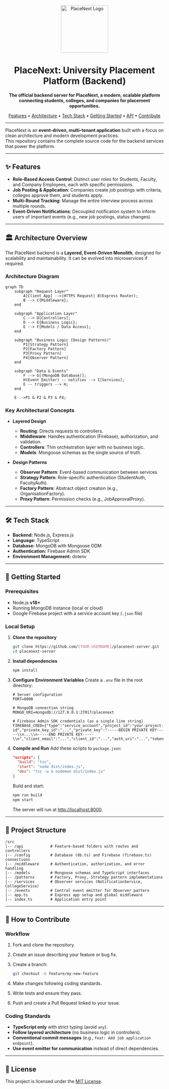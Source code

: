 
<div align="center">
  <img src="https://path-to-your-logo.png" alt="PlaceNext Logo" width="150"/>
  <h1>PlaceNext: University Placement Platform (Backend)</h1>
  <p><strong>The official backend server for PlaceNext, a modern, scalable platform connecting students, colleges, and companies for placement opportunities.</strong></p>
  <p>
    <a href="#-features">Features</a> •
    <a href="#-architecture-overview">Architecture</a> •
    <a href="#-tech-stack">Tech Stack</a> •
    <a href="#-getting-started">Getting Started</a> •
    <a href="#-api-documentation">API</a> •
    <a href="#-how-to-contribute">Contribute</a>
  </p>
</div>

---

PlaceNext is an **event-driven, multi-tenant application** built with a focus on clean architecture and modern development practices.  
This repository contains the complete source code for the backend services that power the platform.

---

## ✨ Features

- **Role-Based Access Control**: Distinct user roles for Students, Faculty, and Company Employees, each with specific permissions.  
- **Job Posting & Application**: Companies create job postings with criteria, colleges approve them, and students apply.  
- **Multi-Round Tracking**: Manage the entire interview process across multiple rounds.  
- **Event-Driven Notifications**: Decoupled notification system to inform users of important events (e.g., new job postings, status changes).  

---

## 🏛️ Architecture Overview

The PlaceNext backend is a **Layered, Event-Driven Monolith**, designed for scalability and maintainability. It can be evolved into microservices if required.

### Architecture Diagram
```mermaid
graph TD
    subgraph "Request Layer"
        A[Client App] -->|HTTPS Request| B(Express Router);
        B --> C{Middleware};
    end

    subgraph "Application Layer"
        C --> D[Controllers];
        D --> E{Business Logic};
        E --> F[Models / Data Access];
    end

    subgraph "Business Logic (Design Patterns)"
        P1[Strategy Pattern]
        P2[Factory Pattern]
        P3[Proxy Pattern]
        P4[Observer Pattern]
    end

    subgraph "Data & Events"
        F --> G[(MongoDB Database)];
        H(Event Emitter) -- notifies --> I[Services];
        E -- triggers --> H;
    end

    E-.->P1 & P2 & P3 & P4;
````

### Key Architectural Concepts

* **Layered Design**

  * **Routing**: Directs requests to controllers.
  * **Middleware**: Handles authentication (Firebase), authorization, and validation.
  * **Controllers**: Thin orchestration layer with no business logic.
  * **Models**: Mongoose schemas as the single source of truth.
* **Design Patterns**

  * **Observer Pattern**: Event-based communication between services.
  * **Strategy Pattern**: Role-specific authentication (StudentAuth, FacultyAuth).
  * **Factory Pattern**: Abstract object creation (e.g., OrganisationFactory).
  * **Proxy Pattern**: Permission checks (e.g., JobApprovalProxy).

---

## 🛠️ Tech Stack

* **Backend:** Node.js, Express.js
* **Language:** TypeScript
* **Database:** MongoDB with Mongoose ODM
* **Authentication:** Firebase Admin SDK
* **Environment Management:** dotenv

---

## 🚀 Getting Started

### Prerequisites

* Node.js **v18+**
* Running MongoDB instance (local or cloud)
* Google Firebase project with a service account key (`.json` file)

### Local Setup

1. **Clone the repository**

   ```bash
   git clone https://github.com/[YOUR-USERNAME]/placenext-server.git
   cd placenext-server
   ```

2. **Install dependencies**

   ```bash
   npm install
   ```

3. **Configure Environment Variables**
   Create a `.env` file in the root directory:

   ```env
   # Server configuration
   PORT=8000

   # MongoDB connection string
   MONGO_URI=mongodb://127.0.0.1:27017/placenext

   # Firebase Admin SDK credentials (as a single line string)
   FIREBASE_CRED={"type":"service_account","project_id":"your-project-id","private_key_id":"...","private_key":"-----BEGIN PRIVATE KEY-----\\n...\\n-----END PRIVATE KEY-----\\n","client_email":"...","client_id":"...","auth_uri":"...","token_uri":"...","auth_provider_x509_cert_url":"...","client_x509_cert_url":"..."}
   ```

4. **Compile and Run**
   Add these scripts to `package.json`:

   ```json
   "scripts": {
     "build": "tsc",
     "start": "node dist/index.js",
     "dev": "tsc -w & nodemon dist/index.js"
   }
   ```

   Build and start:

   ```bash
   npm run build
   npm start
   ```

   The server will run at [http://localhost:8000](http://localhost:8000).

---

## 📁 Project Structure

```
/src
|-- /api            # Feature-based folders with routes and controllers
|-- /config         # Database (db.ts) and Firebase (firebase.ts) connections
|-- /middleware     # Authentication, authorization, and error handling
|-- /models         # Mongoose schemas and TypeScript interfaces
|-- /patterns       # Factory, Proxy, Strategy pattern implementations
|-- /services       # Observer services (NotificationService, CollegeService)
|-- /events         # Central event emitter for Observer pattern
|-- app.ts          # Express app setup and global middleware
|-- index.ts        # Application entry point
```

---

## 🤝 How to Contribute

### Workflow

1. Fork and clone the repository.
2. Create an issue describing your feature or bug fix.
3. Create a branch:

   ```bash
   git checkout -b feature/my-new-feature
   ```
4. Make changes following coding standards.
5. Write tests and ensure they pass.
6. Push and create a Pull Request linked to your issue.

### Coding Standards

* **TypeScript only** with strict typing (avoid `any`).
* **Follow layered architecture** (no business logic in controllers).
* **Conventional commit messages** (e.g., `feat: Add job application endpoint`).
* **Use event emitter for communication** instead of direct dependencies.

---

## 📝 License

This project is licensed under the [MIT License](LICENSE).


